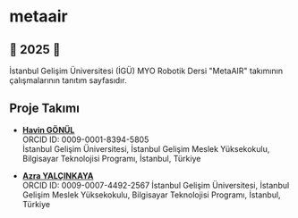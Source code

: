 # metaair

## 🚀 2025 🚀

İstanbul Gelişim Üniversitesi (İGÜ) MYO Robotik Dersi "MetaAIR" takımının çalışmalarının tanıtım sayfasıdır.

## Proje Takımı    
- [**Havin GÖNÜL**](https://github.com/)     
  ORCID ID: 0009-0001-8394-5805   
  İstanbul Gelişim Üniversitesi, İstanbul Gelişim Meslek Yüksekokulu, Bilgisayar Teknolojisi Programı, İstanbul, Türkiye    

- [**Azra YALÇINKAYA**](https://github.com/)     
  ORCID ID: 0009-0007-4492-2567
  İstanbul Gelişim Üniversitesi, İstanbul Gelişim Meslek Yüksekokulu, Bilgisayar Teknolojisi Programı, İstanbul, Türkiye    

